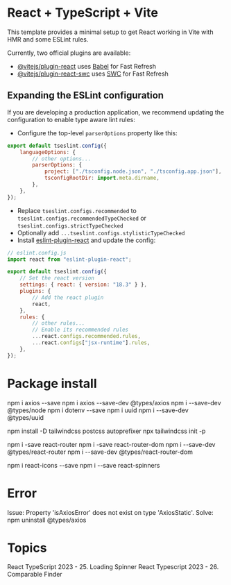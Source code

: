# React + TypeScript + Vite

This template provides a minimal setup to get React working in Vite with HMR and some ESLint rules.

Currently, two official plugins are available:

-   [@vitejs/plugin-react](https://github.com/vitejs/vite-plugin-react/blob/main/packages/plugin-react/README.md) uses [Babel](https://babeljs.io/) for Fast Refresh
-   [@vitejs/plugin-react-swc](https://github.com/vitejs/vite-plugin-react-swc) uses [SWC](https://swc.rs/) for Fast Refresh

## Expanding the ESLint configuration

If you are developing a production application, we recommend updating the configuration to enable type aware lint rules:

-   Configure the top-level `parserOptions` property like this:

```js
export default tseslint.config({
    languageOptions: {
        // other options...
        parserOptions: {
            project: ["./tsconfig.node.json", "./tsconfig.app.json"],
            tsconfigRootDir: import.meta.dirname,
        },
    },
});
```

-   Replace `tseslint.configs.recommended` to `tseslint.configs.recommendedTypeChecked` or `tseslint.configs.strictTypeChecked`
-   Optionally add `...tseslint.configs.stylisticTypeChecked`
-   Install [eslint-plugin-react](https://github.com/jsx-eslint/eslint-plugin-react) and update the config:

```js
// eslint.config.js
import react from "eslint-plugin-react";

export default tseslint.config({
    // Set the react version
    settings: { react: { version: "18.3" } },
    plugins: {
        // Add the react plugin
        react,
    },
    rules: {
        // other rules...
        // Enable its recommended rules
        ...react.configs.recommended.rules,
        ...react.configs["jsx-runtime"].rules,
    },
});
```

# Package install

npm i axios --save
npm i axios --save-dev @types/axios
npm i --save-dev @types/node
npm i dotenv --save
npm i uuid
npm i --save-dev @types/uuid

npm install -D tailwindcss postcss autoprefixer
npx tailwindcss init -p

npm i -save react-router
npm i -save react-router-dom
npm i --save-dev @types/react-router
npm i --save-dev @types/react-router-dom

npm i react-icons --save
npm i --save react-spinners

# Error

Issue: Property 'isAxiosError' does not exist on type 'AxiosStatic'.
Solve: npm uninstall @types/axios

# Topics

React TypeScript 2023 - 25. Loading Spinner
React Typescript 2023 - 26. Comparable Finder
